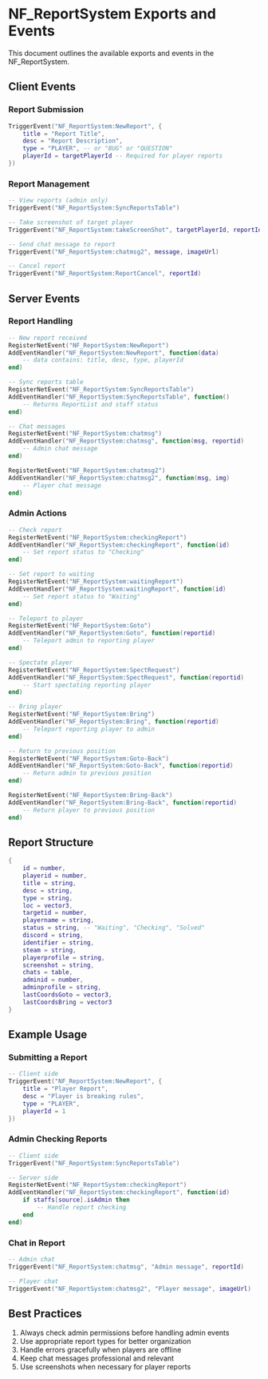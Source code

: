 # NF_ReportSystem Exports and Events

This document outlines the available exports and events in the NF_ReportSystem.

## Client Events

### Report Submission
```lua
TriggerEvent("NF_ReportSystem:NewReport", {
    title = "Report Title",
    desc = "Report Description",
    type = "PLAYER", -- or "BUG" or "QUESTION"
    playerId = targetPlayerId -- Required for player reports
})
```

### Report Management
```lua
-- View reports (admin only)
TriggerEvent("NF_ReportSystem:SyncReportsTable")

-- Take screenshot of target player
TriggerEvent("NF_ReportSystem:takeScreenShot", targetPlayerId, reportId)

-- Send chat message to report
TriggerEvent("NF_ReportSystem:chatmsg2", message, imageUrl)

-- Cancel report
TriggerEvent("NF_ReportSystem:ReportCancel", reportId)
```

## Server Events

### Report Handling
```lua
-- New report received
RegisterNetEvent("NF_ReportSystem:NewReport")
AddEventHandler("NF_ReportSystem:NewReport", function(data)
    -- data contains: title, desc, type, playerId
end)

-- Sync reports table
RegisterNetEvent("NF_ReportSystem:SyncReportsTable")
AddEventHandler("NF_ReportSystem:SyncReportsTable", function()
    -- Returns ReportList and staff status
end)

-- Chat messages
RegisterNetEvent("NF_ReportSystem:chatmsg")
AddEventHandler("NF_ReportSystem:chatmsg", function(msg, reportid)
    -- Admin chat message
end)

RegisterNetEvent("NF_ReportSystem:chatmsg2")
AddEventHandler("NF_ReportSystem:chatmsg2", function(msg, img)
    -- Player chat message
end)
```

### Admin Actions
```lua
-- Check report
RegisterNetEvent("NF_ReportSystem:checkingReport")
AddEventHandler("NF_ReportSystem:checkingReport", function(id)
    -- Set report status to "Checking"
end)

-- Set report to waiting
RegisterNetEvent("NF_ReportSystem:waitingReport")
AddEventHandler("NF_ReportSystem:waitingReport", function(id)
    -- Set report status to "Waiting"
end)

-- Teleport to player
RegisterNetEvent("NF_ReportSystem:Goto")
AddEventHandler("NF_ReportSystem:Goto", function(reportid)
    -- Teleport admin to reporting player
end)

-- Spectate player
RegisterNetEvent("NF_ReportSystem:SpectRequest")
AddEventHandler("NF_ReportSystem:SpectRequest", function(reportid)
    -- Start spectating reporting player
end)

-- Bring player
RegisterNetEvent("NF_ReportSystem:Bring")
AddEventHandler("NF_ReportSystem:Bring", function(reportid)
    -- Teleport reporting player to admin
end)

-- Return to previous position
RegisterNetEvent("NF_ReportSystem:Goto-Back")
AddEventHandler("NF_ReportSystem:Goto-Back", function(reportid)
    -- Return admin to previous position
end)

RegisterNetEvent("NF_ReportSystem:Bring-Back")
AddEventHandler("NF_ReportSystem:Bring-Back", function(reportid)
    -- Return player to previous position
end)
```

## Report Structure

```lua
{
    id = number,
    playerid = number,
    title = string,
    desc = string,
    type = string,
    loc = vector3,
    targetid = number,
    playername = string,
    status = string, -- "Waiting", "Checking", "Solved"
    discord = string,
    identifier = string,
    steam = string,
    playerprofile = string,
    screenshot = string,
    chats = table,
    adminid = number,
    adminprofile = string,
    lastCoordsGoto = vector3,
    lastCoordsBring = vector3
}
```

## Example Usage

### Submitting a Report
```lua
-- Client side
TriggerEvent("NF_ReportSystem:NewReport", {
    title = "Player Report",
    desc = "Player is breaking rules",
    type = "PLAYER",
    playerId = 1
})
```

### Admin Checking Reports
```lua
-- Client side
TriggerEvent("NF_ReportSystem:SyncReportsTable")

-- Server side
RegisterNetEvent("NF_ReportSystem:checkingReport")
AddEventHandler("NF_ReportSystem:checkingReport", function(id)
    if staffs[source].isAdmin then
        -- Handle report checking
    end
end)
```

### Chat in Report
```lua
-- Admin chat
TriggerEvent("NF_ReportSystem:chatmsg", "Admin message", reportId)

-- Player chat
TriggerEvent("NF_ReportSystem:chatmsg2", "Player message", imageUrl)
```

## Best Practices

1. Always check admin permissions before handling admin events
2. Use appropriate report types for better organization
3. Handle errors gracefully when players are offline
4. Keep chat messages professional and relevant
5. Use screenshots when necessary for player reports 